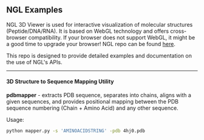 ## NGL Examples
NGL 3D Viewer is used for interactive visualization of molecular structures (Peptide/DNA/RNA). It is based on WebGL technology and offers cross-browser compatibility. If your browser does not support WebGL, it might be a good time to upgrade your browser! NGL repo can be found [here](https://github.com/arose/ngl).

This repo is designed to provide detailed examples and documentation on the use of NGL's APIs.

---

#### 3D Structure to Sequence Mapping Utility
**pdbmapper** - extracts PDB sequence, separates into chains, aligns with a given sequences, and provides positional mapping between the PDB sequence numbering (Chain + Amino Acid) and any other sequence.

Usage:

```bash
python mapper.py -s 'AMINOACIDSTRING' -pdb 4hj0.pdb
```
